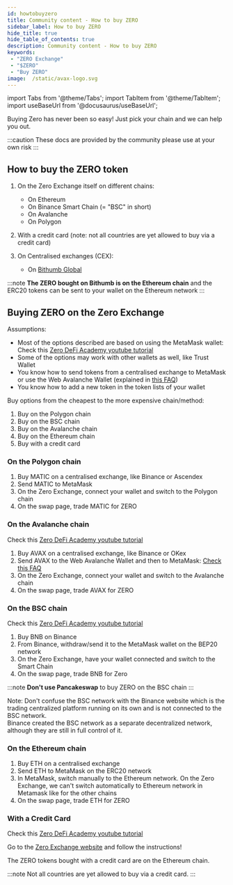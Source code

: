 ```yaml
---
id: howtobuyzero
title: Community content - How to buy ZERO
sidebar_label: How to buy ZERO
hide_title: true
hide_table_of_contents: true
description: Community content - How to buy ZERO
keywords:
 - "ZERO Exchange"
 - "$ZERO"
 - "Buy ZERO"
image:  /static/avax-logo.svg
---
```


import Tabs from '@theme/Tabs';
import TabItem from '@theme/TabItem';
import useBaseUrl from '@docusaurus/useBaseUrl';

Buying Zero has never been so easy! Just pick your chain and we can help you out.

:::caution
These docs are provided by the community please use at your own risk
:::

## How to buy the ZERO token

1. On the Zero Exchange itself on different chains:
	* On Ethereum
	* On Binance Smart Chain (= "BSC" in short)
	* On Avalanche
	* On Polygon
	  
2. With a credit card (note: not all countries are yet allowed to buy via a credit card)
	  
3. On Centralised exchanges (CEX):
	* On [Bithumb Global](https://www.bithumb.pro/en-us)
	  
:::note
**The ZERO bought on Bithumb is on the Ethereum chain** and the ERC20 tokens can be sent to your wallet on the Ethereum network
:::

      
## Buying ZERO on the Zero Exchange

Assumptions:
* Most of the options described are based on using the MetaMask wallet: Check this [Zero DeFi Academy youtube tutorial](https://youtu.be/UABV0xzYAEg)
* Some of the options may work with other wallets as well, like Trust Wallet
* You know how to send tokens from a centralised exchange to MetaMask or use the Web Avalanche Wallet (explained in [this FAQ](faq/faq016.md))
* You know how to add a new token in the token lists of your wallet


Buy options from the cheapest to the more expensive chain/method:
1. Buy on the Polygon chain
1. Buy on the BSC chain
1. Buy on the Avalanche chain
1. Buy on the Ethereum chain
1. Buy with a credit card

### On the Polygon chain

1. Buy MATIC on a centralised exchange, like Binance or Ascendex
1. Send MATIC to MetaMask
1. On the Zero Exchange, connect your wallet and switch to the Polygon chain
1. On the swap page, trade MATIC for ZERO


### On the Avalanche chain

Check this [Zero DeFi Academy youtube tutorial](https://www.youtube.com/watch?v=FNGqS-X4ruM)

1. Buy AVAX on a centralised exchange, like Binance or OKex
1. Send AVAX to the Web Avalanche Wallet and then to MetaMask: [Check this FAQ](faq/faq016.md)
3. On the Zero Exchange, connect your wallet and switch to the Avalanche chain
4. On the swap page, trade AVAX for ZERO

### On the BSC chain

Check this [Zero DeFi Academy youtube tutorial](https://www.youtube.com/watch?v=77B7vfFtxq4)

1. Buy BNB on Binance
1. From Binance, withdraw/send it to the MetaMask wallet on the BEP20 network
1. On the Zero Exchange, have your wallet connected and switch to the Smart Chain
1. On the swap page, trade BNB for Zero

:::note
**Don't use Pancakeswap** to buy ZERO on the BSC chain
:::
	  
Note: Don't confuse the BSC network with the Binance website which is the trading centralized platform running on its own and is not connected to the BSC network.  
Binance created the BSC network as a separate decentralized network, although they are still in full control of it.
	  
### On the Ethereum chain
	  
1. Buy ETH on a centralised exchange
1. Send ETH to MetaMask on the ERC20 network
1. In MetaMask, switch manually to the Ethereum network.  On the Zero Exchange, we can't switch automatically to Ethereum network in Metamask like for the other chains
1. On the swap page, trade ETH for ZERO
	  
### With a Credit Card

Check this [Zero DeFi Academy youtube tutorial](https://www.youtube.com/watch?v=iRbc36Q_rRk&list=PLUrP9cz-3kCehfLJRhulrizJQ_4cOcpy4&index=2)  

Go to the [Zero Exchange website](https://buy.0.exchange/) and follow the instructions!

The ZERO tokens bought with a credit card are on the Ethereum chain.

:::note
Not all countries are yet allowed to buy via a credit card.
:::
